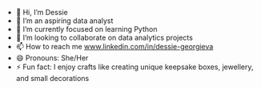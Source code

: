 - 👋 Hi, I’m Dessie
- 👀 I’m an aspiring data analyst
- 🌱 I’m currently focused on learning Python 
- 💞️ I’m looking to collaborate on data analytics projects
- 📫 How to reach me www.linkedin.com/in/dessie-georgieva
- 😄 Pronouns: She/Her
- ⚡ Fun fact: I enjoy crafts like creating unique keepsake boxes, jewellery, and small decorations

<!---
Dessie-G/Dessie-G is a ✨ special ✨ repository because its `README.md` (this file) appears on your GitHub profile.
You can click the Preview link to take a look at your changes.
--->

